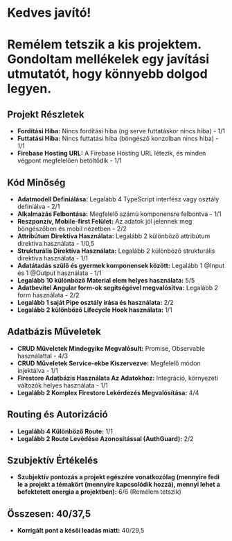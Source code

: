 # Kedves javító!

# Remélem tetszik a kis projektem. Gondoltam mellékelek egy javítási utmutatót, hogy könnyebb dolgod legyen.

## Projekt Részletek

- **Fordítási Hiba:** Nincs fordítási hiba (ng serve futtatáskor nincs hiba) - 1/1
- **Futtatási Hiba:** Nincs futtatási hiba (böngésző konzolban nincs hiba) - 1/1
- **Firebase Hosting URL:** A Firebase Hosting URL létezik, és minden végpont megfelelően betöltődik - 1/1

## Kód Minőség

- **Adatmodell Definiálása:** Legalább 4 TypeScript interfész vagy osztály definiálva - 2/1
- **Alkalmazás Felbontása:** Megfelelő számú komponensre felbontva - 1/1
- **Reszponzív, Mobile-first Felület:** Az adatok jól jelennek meg böngészőben és mobil nézetben - 2/2
- **Attribútum Direktíva Használata:** Legalább 2 különböző attribútum direktíva használata - 1/0,5
- **Strukturális Direktíva Használata:** Legalább 2 különböző strukturális direktíva használata - 1/1
- **Adatátadás szülő és gyermek komponensek között:** Legalább 1 @Input és 1 @Output használata - 1/1
- **Legalább 10 különböző Material elem helyes használata:** 5/5
- **Adatbevitel Angular form-ok segítségével megvalósítva:** Legalább 2 form használata - 2/2
- **Legalább 1 saját Pipe osztály írása és használata:** 2/2
- **Legalább 2 különböző Lifecycle Hook használata:** 1/1

## Adatbázis Műveletek

- **CRUD Műveletek Mindegyike Megvalósult:** Promise, Observable használattal - 4/3
- **CRUD Műveletek Service-ekbe Kiszervezve:** Megfelelő módon injektálva - 1/1
- **Firestore Adatbázis Használata Az Adatokhoz:** Integráció, környezeti változók helyes használata - 1/1
- **Legalább 2 Komplex Firestore Lekérdezés Megvalósítása:** 4/4

## Routing és Autorizáció

- **Legalább 4 Különböző Route:** 1/1
- **Legalább 2 Route Levédése Azonosítással (AuthGuard):** 2/2

## Szubjektív Értékelés

- **Szubjektív pontozás a projekt egészére vonatkozólag (mennyire fedi le a projekt a témakört (mennyire kapcsolódik hozzá), mennyi lehet a befektetett energia a projektben):** 6/6 (Remélem tetszik)

## Összesen: 40/37,5
- **Korrigált pont a késői leadás miatt:** 40/29,5
